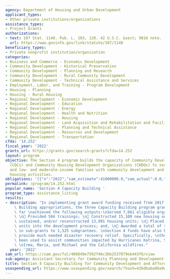 ```yaml
---
agency: Department of Housing and Urban Development
applicant_types:
- Other private institutions/organizations
assistance_types:
- Project Grants
authorizations:
- text: 107 Stat. 1148. Pub. L. 103, 120. 42 U.S.C. &sect; 9816 note.
  url: https://www.govinfo.gov/link/statute/107/1148
beneficiary_types:
- Private nonprofit institution/organization
categories:
- Business and Commerce - Economic Development
- Community Development - Historical Preservation
- Community Development - Planning and Research
- Community Development - Rural Community Development
- Community Development - Technical Assistance and Services
- Employment, Labor, and Training - Program Development
- Housing - Planning
- Housing - Rural Housing
- Regional Development - Economic Development
- Regional Development - Education
- Regional Development - Energy
- Regional Development - Health and Nutrition
- Regional Development - Housing
- Regional Development - Land Acquisition and Rehabilitation and Facilities Construction
- Regional Development - Planning and Technical Assistance
- Regional Development - Resources and Development
- Regional Development - Transportation
cfda: '14.252'
fiscal_year: '2022'
grants_url: https://grants.gov/search-grants?cfda=14.252
layout: program
objective: The Section 4 program builds the capacity of Community Development Corporations
  (CDCs) and Community Housing Development Organizations (CHDOs) to serve their communities
  and low- and moderate-income families with community development and affordable
  housing activities.
obligations: '[{"x":"2022","sam_estimate":41000000.0,"sam_actual":0.0,"usa_spending_actual":-19499.63},{"x":"2023","sam_estimate":41000000.0,"sam_actual":0.0,"usa_spending_actual":41000000.0},{"x":"2024","sam_estimate":83000000.0,"sam_actual":0.0,"usa_spending_actual":83000000.0}]'
permalink: /program/14.252.html
popular_name: 'Section 4 Capacity Building '
program_type: assistance_listing
results:
- description: "In implementing grant award funding received from 2017 – 2020 \nCapacity\
    \ Building appropriations, the three Capacity Building program grantees have so\
    \ far \nachieved the following outputs:\nServed 7,661 eligible organizations;\
    \ \n Provided 584 trainings; \n Constructed 15,100 new housing units; \n Rehabbed,\
    \ sustained, and/or reconstructed 13,991 housing units; \n Placed 41,809 housing\
    \ units into the development process; and, \n Awarded a total of $74,329,697\
    \ in sub-grants to 1,525 subgrantees. \nSection 4 funds have also been used to\
    \ provide much needed disaster recovery relief. Specifically, \nthese funds have\
    \ been used to assist communities impacted by Hurricanes Katrina, Sandy, Harvey,\
    \ \nIrma, Maria, and Michael and the California wildfires."
  year: '2022'
sam_url: https://sam.gov/fal/406849e7592f46c3bb2537879eb443f8/view
sub-agency: Assistant Secretary for Community Planning and Development
title: Section 4 Capacity Building for Community Development and Affordable Housing
usaspending_url: https://www.usaspending.gov/search/?hash=426dbaba86a9e06604a62760637cead9
---
```


